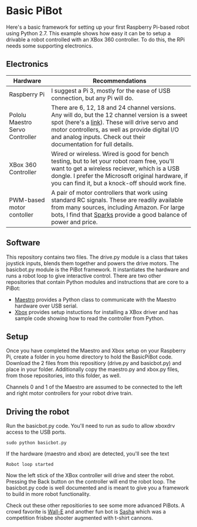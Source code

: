 # Basic PiBot
Here's a basic framework for setting up your first Raspberry Pi-based robot using Python 2.7. This example shows how easy it can be to setup a drivable a robot controlled with an XBox 360 controller.  To do this, the RPi needs some supporting electronics. 

## Electronics

Hardware | Recommendations
-------- | ---------------
Raspberry Pi | I suggest a Pi 3, mostly for the ease of USB connection, but any Pi will do.
Pololu Maestro Servo Controller | There are 6, 12, 18 and 24 channel versions.  Any will do, but the 12 channel version is a sweet spot (here's a [link](https://www.pololu.com/category/102/maestro-usb-servo-controllers)).  These will drive servo and motor controllers, as well as provide digital I/O and analog inputs.  Check out their documentation for full details.
XBox 360 Controller | Wired or wireless.  Wired is good for bench testing, but to let your robot roam free, you'll want to get a wireless reciever, which is a USB dongle.  I prefer the Microsoft original hardware, if you can find it, but a knock-off should work fine.
PWM-based motor contoller | A pair of motor controllers that work using standard RC signals.  These are readily available from many sources, including Amazon.  For large bots, I find that [Sparks](http://www.revrobotics.com/rev-11-1200/) provide a good balance of power and price.

## Software
This repository contains two files.  The drive.py module is a class that takes joystick inputs, blends them together and powers the drive motors.  The basicbot.py module is the PiBot framework.  It instantiates the hardware and runs a robot loop to give interactive control.  There are two other repositories that contain Python modules and instructions that are core to a PiBot:

- [Maestro](https://github.com/FRC4564/Maestro) provides a Python class to communicate with the Maestro hardware over USB serial.
- [Xbox](https://github.com/FRC4564/Xbox) provides setup instuctions for installing a XBox driver and has sample code showing how to read the controller from Python.

## Setup
Once you have completed the Maestro and Xbox setup on your Raspberry Pi, create a folder in you home directory to hold the BasicPiBot code.  Download the 2 files from this repositiory (drive.py and basicbot.py) and place in your folder.  Additionally copy the maestro.py and xbox.py files, from those repositories, into this folder, as well.

Channels 0 and 1 of the Maestro are assumed to be connected to the left and right motor controllers for your robot drive train. 

## Driving the robot
Run the basicbot.py code.  You'll need to run as sudo to allow xboxdrv access to the USB ports.

    sudo python basicbot.py

If the hardware (maestro and xbox) are detected, you'll see the text

    Robot loop started

Now the left stick of the XBox controller will drive and steer the robot.  Pressing the Back button on the controller will end the robot loop.  The basicbot.py code is well documented and is meant to give you a framework to build in more robot functionality.

Check out these other repositiories to see some more advanced PiBots.  A crowd favorite is [Wall-E](https://github.com/FRC4564/WallE) and another fun bot is [Sasha](https://github.com/FRC4564/Sashapi) which was a competition frisbee shooter augmented with t-shirt cannons.
